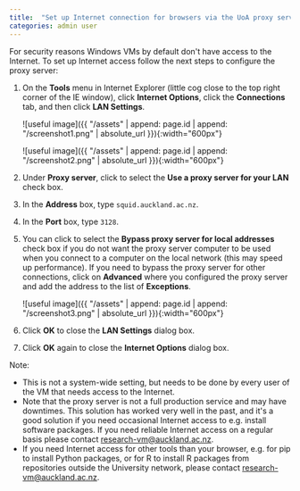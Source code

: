 ```yaml
---
title:  "Set up Internet connection for browsers via the UoA proxy server"
categories: admin user
---
```


For security reasons Windows VMs by default don't have access to the Internet. To set up Internet access follow the next steps to configure the proxy server:

1. On the **Tools** menu in Internet Explorer (little cog close to the top right corner of the IE window), click **Internet Options**, click the **Connections** tab, and then click **LAN Settings**.

    ![useful image]({{ "/assets" | append: page.id | append: "/screenshot1.png" | absolute_url }}){:width="600px"}

    ![useful image]({{ "/assets" | append: page.id | append: "/screenshot2.png" | absolute_url }}){:width="600px"}

2. Under **Proxy server**, click to select the **Use a proxy server for your LAN** check box.
3. In the **Address** box, type `squid.auckland.ac.nz`.
4. In the **Port** box, type `3128`.
5. You can click to select the **Bypass proxy server for local addresses** check box if you do not want the proxy server computer to be used when you connect to a computer on the local network (this may speed up performance). If you need to bypass the proxy server for other connections, click on **Advanced** where you configured the proxy server and add the address to the list of **Exceptions**.

    ![useful image]({{ "/assets" | append: page.id | append: "/screenshot3.png" | absolute_url }}){:width="600px"}

6. Click **OK** to close the **LAN Settings** dialog box.
7. Click **OK** again to close the **Internet Options** dialog box.


Note:

- This is not a system-wide setting, but needs to be done by every user of the VM that needs access to the Internet.
- Note that the proxy server is not a full production service and may have downtimes. This solution has worked very well in the past, and it's a good solution if you need occasional Internet access to e.g. install software packages. If you need reliable Internet access on a regular basis please contact research-vm@auckland.ac.nz.
- If you need Internet access for other tools than your browser, e.g. for pip to install Python packages, or for R to install R packages from repositories outside the University network, please contact research-vm@auckland.ac.nz.

